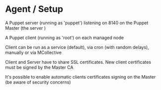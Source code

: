 # Agent / Setup

  A Puppet server (running as 'puppet') listening on 8140 on the Puppet Master (the server )

  A Puppet client (running as 'root') on each managed node

  Client can be run as a service (default), via cron (with random delays), manually or via MCollective

  Client and Server have to share SSL certificates. New client certificates must be signed by the Master CA

  It's possible to enable automatic clients certificates signing on the Master (be aware of security concerns)
